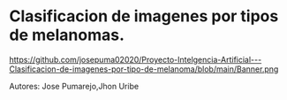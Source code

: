 # Clasificacion de imagenes por tipos de melanomas.

https://github.com/josepuma02020/Proyecto-Intelgencia-Artificial---Clasificacion-de-imagenes-por-tipo-de-melanoma/blob/main/Banner.png

Autores: Jose Pumarejo,Jhon Uribe
